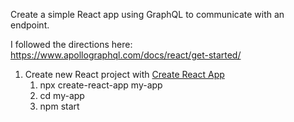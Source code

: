 Create a simple React app using GraphQL to communicate with an endpoint.

I followed the directions here:
https://www.apollographql.com/docs/react/get-started/

1. Create new React project with [Create React App](https://create-react-app.dev/docs/getting-started)
    1. npx create-react-app my-app
    1. cd my-app
    1. npm start
